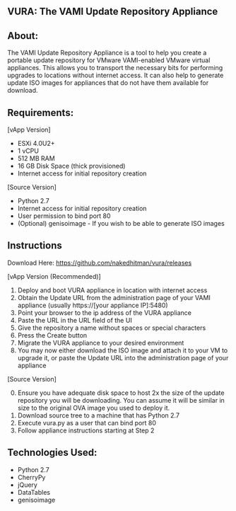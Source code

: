 ## VURA: The VAMI Update Repository Appliance ##

About:
-----

The VAMI Update Repository Appliance is a tool to help you create a portable update repository for VMware VAMI-enabled VMware virtual appliances. This allows you to transport the necessary bits for performing upgrades to locations without internet access. It can also help to generate update ISO images for appliances that do not have them available for download.

Requirements:
----

[vApp Version]
 - ESXi 4.0U2+
 - 1 vCPU
 - 512 MB RAM
 - 16 GB Disk Space (thick provisioned)
 - Internet access for initial repository creation
 
[Source Version]
 - Python 2.7
 - Internet access for initial repository creation
 - User permission to bind port 80
 - (Optional) genisoimage - If you wish to be able to generate ISO images

Instructions
----

Download Here:
https://github.com/nakedhitman/vura/releases

[vApp Version (Recommended)] 

1. Deploy and boot VURA appliance in location with internet access
2. Obtain the Update URL from the administration page of your VAMI appliance (usually https://[your appliance IP]:5480)
3. Point your browser to the ip address of the VURA appliance
4. Paste the URL in the URL field of the UI
5. Give the repository a name without spaces or special characters
6. Press the Create button
7. Migrate the VURA appliance to your desired environment
8. You may now either download the ISO image and attach it to your VM to upgrade it, or paste the Update URL into the administration page of your appliance

[Source Version]

0. Ensure you have adequate disk space to host 2x the size of the update repository you will be downloading. You can assume it will be similar in size to the original OVA image you used to deploy it.
1. Download source tree to a machine that has Python 2.7
2. Execute vura.py as a user that can bind port 80
3. Follow appliance instructions starting at Step 2

Technologies Used:
----

 - Python 2.7
 - CherryPy
 - jQuery
 - DataTables
 - genisoimage
